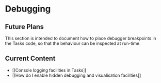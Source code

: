 # Debugging

## Future Plans

This section is intended to document how to place debugger breakpoints in the Tasks code, so that the behaviour can be inspected at run-time.

## Current Content

- [[Console logging facilities in Tasks]]
- [[How do I enable hidden debugging and visualisation facilities]]

